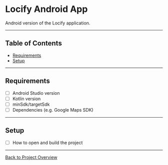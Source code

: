 # Locify Android App

Android version of the Locify application.

---

## Table of Contents
- [Requirements](#requirements)
- [Setup](#setup)

---

## Requirements
- [ ] Android Studio version
- [ ] Kotlin version
- [ ] minSdk/targetSdk
- [ ] Dependencies (e.g. Google Maps SDK)

---

## Setup
- [ ] How to open and build the project

---

[Back to Project Overview](../README.md)
